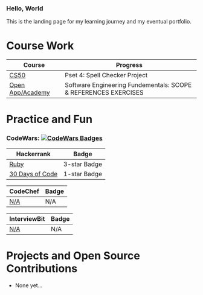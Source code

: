 ### Hello, World

This is the landing page for my learning journey and my eventual portfolio.


# Course Work

| Course | Progress |
------------ | -------------
| [CS50](https://docs.cs50.net/2019/x/psets/4/speller/hashtable/speller.html) | Pset 4: Spell Checker Project |
| [Open App/Academy](https://open.appacademy.io/) | Software Engineering Fundementals: SCOPE & REFERENCES EXERCISES |


# Practice and Fun 

### CodeWars: [![CodeWars Badges](https://www.codewars.com/users/yourherbivore/badges/small)](https://www.codewars.com/dashboard)


| Hackerrank | Badge |
------------ | -------------
| [Ruby](https://www.hackerrank.com/domains/ruby?filters%5Bstatus%5D%5B%5D=unsolved&badge_type=ruby) | 3-star Badge |
| [30 Days of Code](https://www.hackerrank.com/domains/tutorials/30-days-of-code?filters%5Bstatus%5D%5B%5D=unsolved&badge_type=30-days-of-code) |  1-star Badge |

| CodeChef | Badge |
------------ | -------------
| [N/A](https://www.codechef.com) | N/A |

| InterviewBit | Badge |
------------ | -------------
| [N/A](https://www.interviewbit.com/practice/) | N/A |


# Projects and Open Source Contributions

* None yet...
